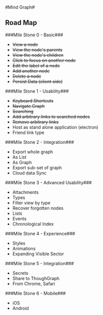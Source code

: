 #Mind Graph#
## Road Map ##
###Mile Stone 0 - Basic###
- ~~View a node~~
- ~~View the node's parents~~
- ~~View the node's children~~
- ~~Click to focus on another node~~
- ~~Edit the label of a node~~
- ~~Add another node~~
- ~~Delete a node~~
- ~~Persist Data (client side)~~

###Mile Stone 1 - Usability###
- ~~Keyboard Shortcuts~~
 - ~~Navigate Graph~~
- ~~Searching~~
- ~~Add arbitrary links to searched nodes~~
- ~~Remove arbitrary links~~
- Host as stand alone application (electron)
- Friend link type

###Mile Stone 2 - Integration###
- Export whole graph
 - As List
 - As Graph
- Export sub-set of graph
- Cloud data Sync

###Mile Stone 3 - Advanced Usability###
- Attachments
- Types
- Filter view by type
- Recover forgotten nodes
- Lists
- Events
- Chronological Index

###Mile Stone 4 - Experience###
- Styles
- Animations
- Expanding Visible Sector

###Mile Stone 5 - Integration###
- Secrets
- Share to ThoughGraph
 - From Chrome, Safari

###Mile Stone 6 - Mobile###
- iOS
- Android